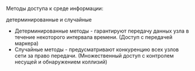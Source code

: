Методы доступа к среде информации: 

детерминированные и случайные

- Детерминированные методы - гарантируют передачу данных узла в течение некоторого интервала времени. (Доступ с передачей маркера)
- Случайные методы - предусматривают конкуренцию всех узлов сети за право передачи. (Множественный доступ с контролем несущей и обнаружением коллизий)

